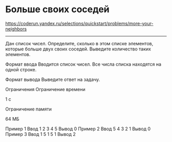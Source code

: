 # Больше своих соседей
https://coderun.yandex.ru/selections/quickstart/problems/more-your-neighbors
___

Дан список чисел. Определите, сколько в этом списке элементов, которые больше двух своих соседей. Выведите количество таких элементов.

Формат ввода
Вводится список чисел. Все числа списка находятся на одной строке.

Формат вывода
Выведите ответ на задачу.

Ограничения
Ограничение времени

1 с

Ограничение памяти

64 МБ

Пример 1
Ввод
1 2 3 4 5
Вывод
0
Пример 2
Ввод
5 4 3 2 1
Вывод
0
Пример 3
Ввод
1 5 1 5 1
Вывод
2